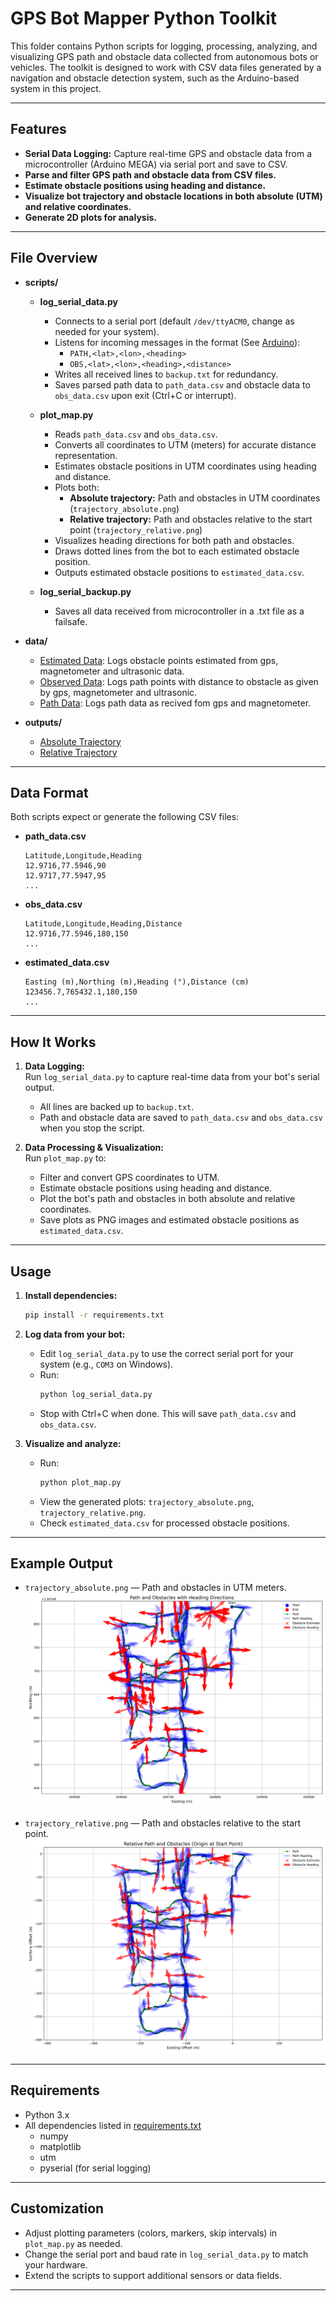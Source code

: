 # GPS Bot Mapper Python Toolkit

This folder contains Python scripts for logging, processing, analyzing, and visualizing GPS path and obstacle data collected from autonomous bots or vehicles. The toolkit is designed to work with CSV data files generated by a navigation and obstacle detection system, such as the Arduino-based system in this project.

---

## Features

- **Serial Data Logging:** Capture real-time GPS and obstacle data from a microcontroller (Arduino MEGA) via serial port and save to CSV.
- **Parse and filter GPS path and obstacle data from CSV files.**
- **Estimate obstacle positions using heading and distance.**
- **Visualize bot trajectory and obstacle locations in both absolute (UTM) and relative coordinates.**
- **Generate 2D plots for analysis.**

---

## File Overview

- **scripts/**  
  - **log_serial_data.py**  
    - Connects to a serial port (default `/dev/ttyACM0`, change as needed for your system).
    - Listens for incoming messages in the format (See [Arduino](/arduino)):
      - `PATH,<lat>,<lon>,<heading>`
      - `OBS,<lat>,<lon>,<heading>,<distance>`
    - Writes all received lines to `backup.txt` for redundancy.
    - Saves parsed path data to `path_data.csv` and obstacle data to `obs_data.csv` upon exit (Ctrl+C or interrupt).

  - **plot_map.py**  
    - Reads `path_data.csv` and `obs_data.csv`.
    - Converts all coordinates to UTM (meters) for accurate distance representation.
    - Estimates obstacle positions in UTM coordinates using heading and distance.
    - Plots both:
      - **Absolute trajectory:** Path and obstacles in UTM coordinates (`trajectory_absolute.png`)
      - **Relative trajectory:** Path and obstacles relative to the start point (`trajectory_relative.png`)
    - Visualizes heading directions for both path and obstacles.
    - Draws dotted lines from the bot to each estimated obstacle position.
    - Outputs estimated obstacle positions to `estimated_data.csv`.

  - **log_serial_backup.py** 
    - Saves all data received from microcontroller in a .txt file as a failsafe.

- **data/**  
  - [Estimated Data](data/estimated_data.csv): Logs obstacle points estimated from gps, magnetometer and ultrasonic data.
  - [Observed Data](data/obs_data.csv): Logs path points with distance to obstacle as given by gps, magnetometer and ultrasonic.
  - [Path Data](data/path_data.csv): Logs path data as recived fom gps and magnetometer.

- **outputs/**  
  - [Absolute Trajectory](outputs/trajectory_absolute.png)
  - [Relative Trajectory](outputs/trajectory_relative.png)
  
---

## Data Format

Both scripts expect or generate the following CSV files:

- **path_data.csv**
  ```
  Latitude,Longitude,Heading
  12.9716,77.5946,90
  12.9717,77.5947,95
  ...
  ```

- **obs_data.csv**
  ```
  Latitude,Longitude,Heading,Distance
  12.9716,77.5946,180,150
  ...
  ```

- **estimated_data.csv**
  ```
  Easting (m),Northing (m),Heading (°),Distance (cm)
  123456.7,765432.1,180,150
  ...
  ```

---

## How It Works

1. **Data Logging:**  
   Run `log_serial_data.py` to capture real-time data from your bot's serial output.  
   - All lines are backed up to `backup.txt`.
   - Path and obstacle data are saved to `path_data.csv` and `obs_data.csv` when you stop the script.

2. **Data Processing & Visualization:**  
   Run `plot_map.py` to:
   - Filter and convert GPS coordinates to UTM.
   - Estimate obstacle positions using heading and distance.
   - Plot the bot's path and obstacles in both absolute and relative coordinates.
   - Save plots as PNG images and estimated obstacle positions as `estimated_data.csv`.

---

## Usage

1. **Install dependencies:**
   ```sh
   pip install -r requirements.txt
   ```

2. **Log data from your bot:**
   - Edit `log_serial_data.py` to use the correct serial port for your system (e.g., `COM3` on Windows).
   - Run:
     ```sh
     python log_serial_data.py
     ```
   - Stop with Ctrl+C when done. This will save `path_data.csv` and `obs_data.csv`.

3. **Visualize and analyze:**
   - Run:
     ```sh
     python plot_map.py
     ```
   - View the generated plots: `trajectory_absolute.png`, `trajectory_relative.png`.
   - Check `estimated_data.csv` for processed obstacle positions.

---

## Example Output

- `trajectory_absolute.png` — Path and obstacles in UTM meters.
  ![Absolute Plot](outputs/trajectory_absolute.png)

- `trajectory_relative.png` — Path and obstacles relative to the start point.
  ![Relative Plot](outputs/trajectory_relative.png)
  
---

## Requirements

- Python 3.x
- All dependencies listed in [requirements.txt](requirements.txt)
  - numpy
  - matplotlib
  - utm
  - pyserial (for serial logging)

---

## Customization

- Adjust plotting parameters (colors, markers, skip intervals) in `plot_map.py` as needed.
- Change the serial port and baud rate in `log_serial_data.py` to match your hardware.
- Extend the scripts to support additional sensors or data fields.

---
